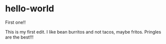 # hello-world
First one!!

This is my first edit. I like bean burritos and not tacos, maybe fritos.
Pringles are the best!!!
